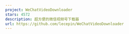 ```yaml
---
project: WeChatVideoDownloader
stars: 4572
description: 超方便的微信视频号下载器
url: https://github.com/lecepin/WeChatVideoDownloader
---
```




